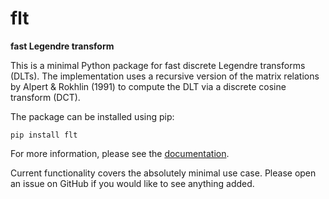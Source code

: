 
flt
===

**fast Legendre transform**

This is a minimal Python package for fast discrete Legendre transforms (DLTs).
The implementation uses a recursive version of the matrix relations by Alpert &
Rokhlin (1991) to compute the DLT via a discrete cosine transform (DCT).

The package can be installed using pip:

    pip install flt

For more information, please see the [documentation].

Current functionality covers the absolutely minimal use case.  Please open an
issue on GitHub if you would like to see anything added.

[documentation]: https://cltools.readthedocs.io/flt/
